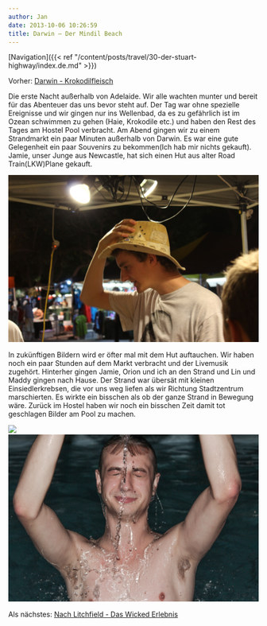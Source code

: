 ```yaml
---
author: Jan
date: 2013-10-06 10:26:59
title: Darwin – Der Mindil Beach
---
```


[Navigation]({{< ref "/content/posts/travel/30-der-stuart-highway/index.de.md" >}})

Vorher: [Darwin - Krokodilfleisch](../day_01)

Die erste Nacht außerhalb von Adelaide. Wir alle wachten munter und bereit für
das Abenteuer das uns bevor steht auf. Der Tag war ohne spezielle Ereignisse
und wir gingen nur ins Wellenbad, da es zu gefährlich ist im Ozean schwimmen
zu gehen (Haie, Krokodile etc.) und haben den Rest des Tages am Hostel Pool
verbracht. Am Abend gingen wir zu einem Strandmarkt ein paar Minuten außerhalb
von Darwin. Es war eine gute Gelegenheit ein paar Souvenirs zu bekommen(Ich hab
mir nichts gekauft). Jamie, unser Junge aus Newcastle, hat sich einen Hut aus
alter Road Train(LKW)Plane gekauft.

![](images/jamies_hat.jpg)

In zukünftigen Bildern wird er öfter mal mit dem Hut auftauchen. Wir haben noch
ein paar Stunden auf dem Markt verbracht und der Livemusik zugehört. Hinterher
gingen Jamie, Orion und ich an den Strand und Lin und Maddy gingen nach Hause.
Der Strand war übersät mit kleinen Einsiedlerkrebsen, die vor uns weg liefen
als wir Richtung Stadtzentrum marschierten. Es wirkte ein bisschen als ob der
ganze Strand in Bewegung wäre. Zurück im Hostel haben wir noch ein bisschen
Zeit damit tot geschlagen Bilder am Pool zu machen.

![](images/splash.jpg)
![](images/orion.jpg)

Als nächstes: [Nach Litchfield - Das Wicked Erlebnis](../day_03)
